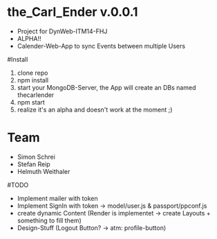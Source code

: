 # the_Carl_Ender v.0.0.1
- Project for DynWeb-ITM14-FHJ
- ALPHA!!
- Calender-Web-App to sync Events between multiple Users

#Install
1. clone repo
2. npm install
3. start your MongoDB-Server, the App will create an DBs named thecarlender
4. npm start
5. realize it's an alpha and doesn't work at the moment ;)

# Team
* Simon Schrei
* Stefan Reip
* Helmuth Weithaler

#TODO
- Implement mailer with token
- Implement SignIn with token -> model/user.js & passport/ppconf.js
- create dynamic Content (Render is implementet -> create Layouts + something to fill them)
- Design-Stuff (Logout Button? -> atm: profile-button)
